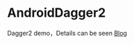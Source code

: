 # AndroidDagger2
 Dagger2 demo，Details can be seen [Blog](http://hjxandhmr.github.io/2016/05/23/Android-Dagger2-DI/)
